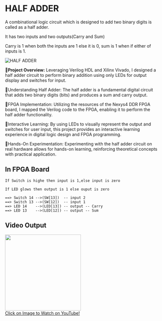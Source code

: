 # HALF ADDER
A combinational logic circuit which is designed to add two binary digits is called as a half adder.

It has two inputs and two outputs(Carry and Sum)

Carry is 1 when both the inputs are 1 else it is 0, sum is 1 when if either of inputs is 1.

![HALF ADDER](https://www.tutorialspoint.com/assets/questions/media/334420-1672057906.jpg)

🔹**Project Overview:** Leveraging Verilog HDL and Xilinx Vivado, I designed a half adder circuit to perform binary addition using only LEDs for output display and switches for input.

🔹Understanding Half Adder: The half adder is a fundamental digital circuit that adds two binary digits (bits) and produces a sum and carry output.

🔹FPGA Implementation: Utilizing the resources of the Nexys4 DDR FPGA board, I mapped the Verilog code to the FPGA, enabling it to perform the half adder functionality.

🔹Interactive Learning: By using LEDs to visually represent the output and switches for user input, this project provides an interactive learning experience in digital logic design and FPGA programming.

🔹Hands-On Experimentation: Experimenting with the half adder circuit on real hardware allows for hands-on learning, reinforcing theoretical concepts with practical application.

  ## In FPGA Board
  
    If Switch is highe then input is 1,else input is zero

    If LED glows then output is 1 else ouput is zero
    
    ==> Switch 14 -->(SW[13])  -- input 2
    ==> Switch 13 -->(SW[12])  -- input 1
    ==> LED 14    -->(LED[13]) -- output -- Carry
    ==> LED 13    -->(LED[12]) -- output -- Sum
    

## Video Output

<a href="https://www.youtube.com/watch?v=epAglxSi37c">
    <img width="250" src="https://img.youtube.com/vi/epAglxSi37c/0.jpg">
    </br>Click on Image to Watch on YouTube!
</a>
